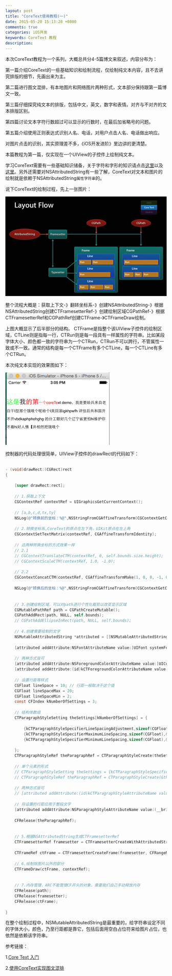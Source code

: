 ```yaml
---
layout: post
title: "CoreText使用教程(一)"
date: 2015-05-20 15:13:28 +0800
comments: true
categories: iOS开发
keywords: CoreText 教程
description: 
---
```


本次CoreText教程为一个系列，大概总共分4-5篇博文来叙述，内容分布为：

第一篇介绍CoreText的一些基础知识和绘制流程，仅绘制纯文本内容，且不去讲究排版的细节，先画出来为主。

第二篇进行图文混排，有本地图片和网络图片两种形式，文本部分保持跟第一篇博文一致。

第三篇仔细探究纯文本的排版，包括中文，英文，数字和表情。对齐与不对齐的文本排版区别。

第四篇讨论文本字符行数超过可以显示的行数时，在最后加省略号的问题。

第五篇介绍使用正则表达式识别人名、电话，对用户点击人名、电话做出响应。

对图片点击的识别，其实原理差不多，《iOS开发进阶》里边讲的更清楚。

本篇教程为第一篇，仅实现在一个UIView的子控件上绘制纯文本。

<!--more-->

学习CoreText需要有一些基础知识储备，关于字符和字形的知识请点击[这里](http://geeklu.com/2013/03/core-text/)以及[这里](http://www.brighttj.com/ios/use-coretext-make-typesetting-picture-and-text.html)。另外还需要对NSAttributedString有一些了解，CoreText对文本和图片的绘制就是依赖于NSAttributedString`属性字符串`的。

说下CoreText的绘制过程，先上一张图片：

![](/images/2015/05/20/CoreText_2.png)

整个流程大概是：获取上下文-》翻转坐标系-》创建NSAttributedString-》根据NSAttributedString创建CTFramesetterRef-》创建绘制区域CGPathRef-》根据CTFramesetterRef和CGPathRef创建CTFrame-》CTFrameDraw绘制。

上图大概显示了后半部分的结构。
CTFrame是指整个该UIView子控件的绘制区域，CTLine则是指每一行，CTRun则是每一段具有一样属性的字符串。比如某段字体大小、颜色都一致的字符串为一个CTRun，CTRun不可以跨行，不管属性一致或不一致。通常的结构是每一个CTFrame有多个CTLine，每一个CTLine有多个CTRun。


本次纯文本实现的效果图如下：

![](/images/2015/05/20/CoreText_1.png)

控制器的代码处理很简单，UIView子控件的drawRect的代码如下：

``` Objective-C

- (void)drawRect:(CGRect)rect
{

	[super drawRect:rect];

    // 1.获取上下文
    CGContextRef contextRef = UIGraphicsGetCurrentContext();
    
    // [a,b,c,d,tx,ty]
    NSLog(@"转换前的坐标：%@",NSStringFromCGAffineTransform(CGContextGetCTM(contextRef)));
    
    // 2.转换坐标系,CoreText的原点在左下角，UIKit原点在左上角
    CGContextSetTextMatrix(contextRef, CGAffineTransformIdentity);
    
    // 这两种转换坐标的方式效果一样
    // 2.1
	// CGContextTranslateCTM(contextRef, 0, self.bounds.size.height);
	// CGContextScaleCTM(contextRef, 1.0, -1.0);
    
    // 2.2
    CGContextConcatCTM(contextRef, CGAffineTransformMake(1, 0, 0, -1, 0, self.bounds.size.height));
    
    NSLog(@"转换后的坐标：%@",NSStringFromCGAffineTransform(CGContextGetCTM(contextRef)));
    
    
    // 3.创建绘制区域，可以对path进行个性化裁剪以改变显示区域
    CGMutablePathRef path = CGPathCreateMutable();
    CGPathAddRect(path, NULL, self.bounds);
    // CGPathAddEllipseInRect(path, NULL, self.bounds);
    
    // 4.创建需要绘制的文字
    NSMutableAttributedString *attributed = [[NSMutableAttributedString alloc] initWithString:@"这是我的第一个coreText demo，我是要给兵来自老白干I型那个饿哦个呢给个I类回滚igkhpwfh 评估后共和国开不开vbdkaphphohghg 的分工额好几个辽宁省更怕hi维护你不看hi好人佛【井柏然把饿哦个"];
    
    [attributed addAttribute:NSFontAttributeName value:[UIFont systemFontOfSize:20] range:NSMakeRange(0, 5)];
    
    // 两种方式皆可
    [attributed addAttribute:NSForegroundColorAttributeName value:[UIColor redColor] range:NSMakeRange(3, 10)];
    [attributed addAttribute:(id)kCTForegroundColorAttributeName value:[UIColor greenColor] range:NSMakeRange(0, 2)];
    
    // 设置行距等样式
    CGFloat lineSpace = 10; // 行距一般取决于这个值
    CGFloat lineSpaceMax = 20;
    CGFloat lineSpaceMin = 2;
    const CFIndex kNumberOfSettings = 3;

    // 结构体数组
    CTParagraphStyleSetting theSettings[kNumberOfSettings] = {
    
        {kCTParagraphStyleSpecifierLineSpacingAdjustment,sizeof(CGFloat),&lineSpace},
        {kCTParagraphStyleSpecifierMaximumLineSpacing,sizeof(CGFloat),&lineSpaceMax},
        {kCTParagraphStyleSpecifierMinimumLineSpacing,sizeof(CGFloat),&lineSpaceMin}
        
    };
    CTParagraphStyleRef theParagraphRef = CTParagraphStyleCreate(theSettings, kNumberOfSettings);
    
    // 单个元素的形式
	// CTParagraphStyleSetting theSettings = {kCTParagraphStyleSpecifierLineSpacingAdjustment,sizeof(CGFloat),&lineSpace};
	// CTParagraphStyleRef theParagraphRef = CTParagraphStyleCreate(&theSettings, kNumberOfSettings);
    
    // 两种方式皆可
	// [attributed addAttribute:(id)kCTParagraphStyleAttributeName value:(__bridge id)theParagraphRef range:NSMakeRange(0, attributed.length)];
    
    // 将设置的行距应用于整段文字
    [attributed addAttribute:NSParagraphStyleAttributeName value:(__bridge id)(theParagraphRef) range:NSMakeRange(0, attributed.length)];
    
    CFRelease(theParagraphRef);
    
    
    // 5.根据NSAttributedString生成CTFramesetterRef
    CTFramesetterRef framesetter = CTFramesetterCreateWithAttributedString((CFAttributedStringRef)attributed);
    
    CTFrameRef ctFrame = CTFramesetterCreateFrame(framesetter, CFRangeMake(0, attributed.length), path, NULL);
    
    // 6.绘制除图片以外的部分
    CTFrameDraw(ctFrame, contextRef);


	// 7.内存管理，ARC不能管理CF开头的对象，需要我们自己手动释放内存
	CFRelease(path);
    CFRelease(framesetter);
    CFRelease(ctFrame);
    
}

```

在整个绘制过程中，NSMutableAttributedString是最重要的，给字符串设定不同的字体大小，颜色，乃至行距都是靠它，包括后面用空白占位符来给图片占位，也依然是依赖该字符串。


参考链接：

1.[Core Text 入门](http://geeklu.com/2013/03/core-text/)

2.[使用CoreText实现图文混排](http://www.brighttj.com/ios/use-coretext-make-typesetting-picture-and-text.html)
